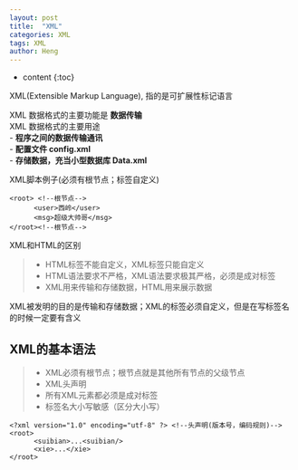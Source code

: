 ```yaml
---
layout: post
title:  "XML"
categories: XML
tags: XML
author: Heng
---
```


* content
{:toc}

XML(Extensible Markup Language), 指的是可扩展性标记语言<br>

XML 数据格式的主要功能是 **数据传输**<br>
XML 数据格式的主要用途<br>
      - **程序之间的数据传输通讯**<br>
      - **配置文件 config.xml**<br>
      - **存储数据，充当小型数据库 Data.xml**<br>


XML脚本例子(必须有根节点；标签自定义)
```
<root> <!--根节点-->
      <user>西岭</user>
      <msg>超级大帅哥</msg>
</root><!--根节点-->
```
XML和HTML的区别
>- HTML标签不能自定义，XML标签只能自定义
>- HTML语法要求不严格，XML语法要求极其严格，必须是成对标签
>- XML用来传输和存储数据，HTML用来展示数据

XML被发明的目的是传输和存储数据；XML的标签必须自定义，但是在写标签名的时候一定要有含义

## XML的基本语法
>- XML必须有根节点；根节点就是其他所有节点的父级节点
>- XML头声明<?xml version="版本号" encoding="编码规则" ?>
>- 所有XML元素都必须是成对标签
>- 标签名大小写敏感（区分大小写）
```
<?xml version="1.0" encoding="utf-8" ?> <!--头声明(版本号，编码规则)-->
<root>
      <suibian>...<suibian/>
      <xie>...</xie>
</root>
```

